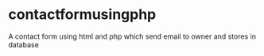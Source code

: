 # contactformusingphp
A contact form using html and php which send email to owner and stores in database

